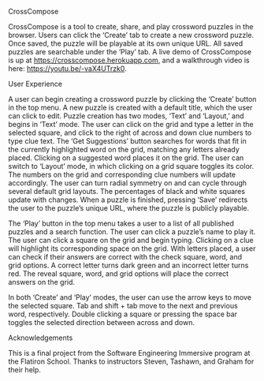 CrossCompose

CrossCompose is a tool to create, share, and play crossword puzzles in the browser. Users can click the ‘Create’ tab to create a new crossword puzzle. Once saved, the puzzle will be playable at its own unique URL. All saved puzzles are searchable under the ‘Play’ tab.
A live demo of CrossCompose is up at https://crosscompose.herokuapp.com, and a walkthrough video is here: https://youtu.be/-vaX4UTrzk0.


User Experience

A user can begin creating a crossword puzzle by clicking the ‘Create’ button in the top menu. A new puzzle is created with a default title, which the user can click to edit. Puzzle creation has two modes, ‘Text’ and ‘Layout,’ and begins in ‘Text’ mode. The user can click on the grid and type a letter in the selected square, and click to the right of across and down clue numbers to type clue text. The ‘Get Suggestions’ button searches for words that fit in the currently highlighted word on the grid, matching any letters already placed. Clicking on a suggested word places it on the grid. The user can switch to ‘Layout’ mode, in which clicking on a grid square toggles its color. The numbers on the grid and corresponding clue numbers will update accordingly. The user can turn radial symmetry on and can cycle through several default grid layouts. The percentages of black and white squares update with changes. When a puzzle is finished, pressing ‘Save’ redirects the user to the puzzle’s unique URL, where the puzzle is publicly playable.

The ‘Play’ button in the top menu takes a user to a list of all published puzzles and a search function. The user can click a puzzle’s name to play it. The user can click a square on the grid and begin typing. Clicking on a clue will highlight its corresponding space on the grid. With letters placed, a user can check if their answers are correct with the check square, word, and grid options. A correct letter turns dark green and an incorrect letter turns red. The reveal square, word, and grid options will place the correct answers on the grid.

In both ‘Create’ and ‘Play’ modes, the user can use the arrow keys to move the selected square. Tab and shift + tab move to the next and previous word, respectively. Double clicking a square or pressing the space bar toggles the selected direction between across and down.


Acknowledgements 

This is a final project from the Software Engineering Immersive program at the Flatiron School. Thanks to instructors Steven, Tashawn, and Graham for their help.
